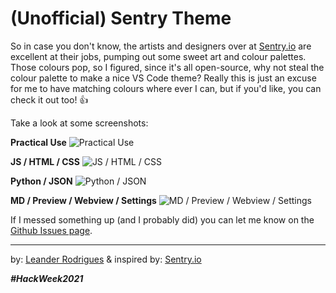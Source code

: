 # (Unofficial) Sentry Theme

So in case you don't know, the artists and designers over at [Sentry.io](https://sentry.io) are excellent at their jobs, pumping out some sweet art and colour palettes. Those colours pop, so I figured, since it's all open-source, why not steal the colour palette to make a nice VS Code theme? Really this is just an excuse for me to have matching colours where ever I can, but if you'd like, you can check it out too! 👍

Take a look at some screenshots:

**Practical Use**
![Practical Use](https://i.imgur.com/awZlQSv.png)

**JS / HTML / CSS**
![JS / HTML / CSS](https://i.imgur.com/NZDavIs.png)


**Python / JSON**
![Python / JSON](https://i.imgur.com/R52A43Y.png)


**MD / Preview / Webview / Settings**
![MD / Preview / Webview / Settings](https://i.imgur.com/uXSFAZw.png)



If I messed something up (and I probably did) you can let me know on the [Github Issues page](https://github.com/leeandher/unofficial-sentry-theme/issues).

---

by: [Leander Rodrigues](https://leander.xyz) & inspired by: [Sentry.io](https://sentry.io)

_**#HackWeek2021**_